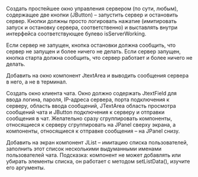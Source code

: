 Создать простейшее окно управления сервером (по сути, любым), содержащее две кнопки (JButton) – запустить сервер и 
остановить сервер. Кнопки должны просто логировать нажатие (имитировать запуск и остановку сервера, соответственно) и 
выставлять внутри интерфейса соответствующее булево isServerWorking. 

Если сервер не запущен, кнопка остановки должна сообщить, что сервер не запущен и более ничего не делать. Если сервер 
запущен, кнопка старта должна сообщить, что сервер работает и более ничего не делать.

Добавить на окно компонент JtextArea и выводить сообщения сервера в него, а не в терминал.

Создать окно клиента чата. Окно должно содержать JtextField для ввода логина, пароля, IP-адреса сервера, порта 
подключения к серверу, область ввода сообщений, JTextArea область просмотра сообщений чата и JButton подключения к 
серверу и отправки сообщения в чат. Желательно сразу сгруппировать компоненты, относящиеся к серверу сгруппировать на 
JPanel сверху экрана, а компоненты, относящиеся к отправке сообщения – на JPanel снизу.

Добавить на экран компонент JList – имитацию списка пользователей, заполнить этот список несколькими выдуманными 
именами пользователей чата. Подсказка: компонент не может добавлять или убирать элементы списка, он работает с методом 
setListData(), изучите его аргументы.
